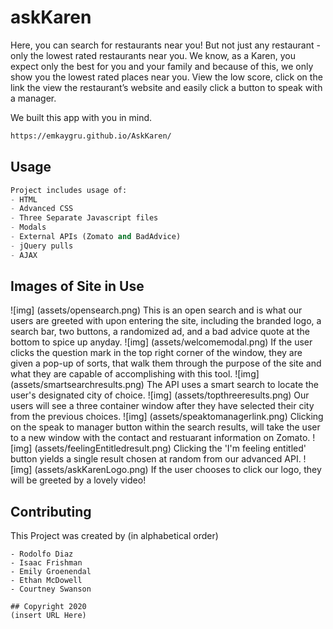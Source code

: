 # askKaren 

Here, you can search for restaurants near you! But not just any restaurant - only the lowest rated restaurants near you. We know, as a Karen, you expect only the best for you and your family and because of this, we only show you the lowest rated places near you. View the low score, click on the link the view the restaurant’s website and easily click a button to speak with a manager.

We built this app with you in mind.

```bash
https://emkaygru.github.io/AskKaren/
```

## Usage

```python
Project includes usage of: 
- HTML
- Advanced CSS
- Three Separate Javascript files
- Modals
- External APIs (Zomato and BadAdvice)
- jQuery pulls
- AJAX

```

## Images of Site in Use

![img] (assets/opensearch.png)
  This is an open search and is what our users are greeted with upon entering the site, including the branded logo, a search bar, two buttons, a randomized ad, and a bad advice quote at the bottom to spice up anyday. 
![img] (assets/welcomemodal.png)
  If the user clicks the question mark in the top right corner of the window, they are given a pop-up of sorts, that walk them through the purpose of the site and what they are capable of accomplishing with this tool. 
![img] (assets/smartsearchresults.png)
  The API uses a smart search to locate the user's designated city of choice. 
![img] (assets/topthreeresults.png)
  Our users will see a three container window after they have selected their city from the previous choices. 
![img] (assets/speaktomanagerlink.png)
  Clicking on the speak to manager button within the search results, will take the user to a new window with the contact and restuarant information on Zomato.
![img] (assets/feelingEntitledresult.png)
  Clicking the 'I'm feeling entitled' button yields a single result chosen at random from our advanced API.
![img] (assets/askKarenLogo.png)
  If the user chooses to click our logo, they will be greeted by a lovely video!

## Contributing
This Project was created by (in alphabetical order)
```
- Rodolfo Diaz 
- Isaac Frishman
- Emily Groenendal
- Ethan McDowell
- Courtney Swanson

## Copyright 2020
(insert URL Here)
